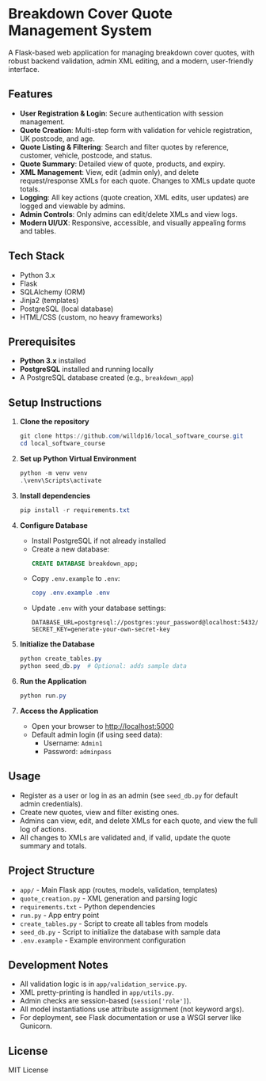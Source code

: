 # Breakdown Cover Quote Management System

A Flask-based web application for managing breakdown cover quotes, with robust backend validation, admin XML editing, and a modern, user-friendly interface.

## Features
- **User Registration & Login**: Secure authentication with session management.
- **Quote Creation**: Multi-step form with validation for vehicle registration, UK postcode, and age.
- **Quote Listing & Filtering**: Search and filter quotes by reference, customer, vehicle, postcode, and status.
- **Quote Summary**: Detailed view of quote, products, and expiry.
- **XML Management**: View, edit (admin only), and delete request/response XMLs for each quote. Changes to XMLs update quote totals.
- **Logging**: All key actions (quote creation, XML edits, user updates) are logged and viewable by admins.
- **Admin Controls**: Only admins can edit/delete XMLs and view logs.
- **Modern UI/UX**: Responsive, accessible, and visually appealing forms and tables.

## Tech Stack
- Python 3.x
- Flask
- SQLAlchemy (ORM)
- Jinja2 (templates)
- PostgreSQL (local database)
- HTML/CSS (custom, no heavy frameworks)

## Prerequisites

- **Python 3.x** installed
- **PostgreSQL** installed and running locally
- A PostgreSQL database created (e.g., `breakdown_app`)

## Setup Instructions

1. **Clone the repository**
   ```powershell
   git clone https://github.com/willdp16/local_software_course.git
   cd local_software_course
   ```

2. **Set up Python Virtual Environment**
   ```powershell
   python -m venv venv
   .\venv\Scripts\activate
   ```

3. **Install dependencies**
   ```powershell
   pip install -r requirements.txt
   ```

4. **Configure Database**
   - Install PostgreSQL if not already installed
   - Create a new database:
     ```sql
     CREATE DATABASE breakdown_app;
     ```
   - Copy `.env.example` to `.env`:
     ```powershell
     copy .env.example .env
     ```
   - Update `.env` with your database settings:
     ```plaintext
     DATABASE_URL=postgresql://postgres:your_password@localhost:5432/breakdown_app
     SECRET_KEY=generate-your-own-secret-key
     ```

5. **Initialize the Database**
   ```powershell
   python create_tables.py
   python seed_db.py  # Optional: adds sample data
   ```

6. **Run the Application**
   ```powershell
   python run.py
   ```

7. **Access the Application**
   - Open your browser to [http://localhost:5000](http://localhost:5000)
   - Default admin login (if using seed data):
     - Username: `Admin1`
     - Password: `adminpass`

## Usage
- Register as a user or log in as an admin (see `seed_db.py` for default admin credentials).
- Create new quotes, view and filter existing ones.
- Admins can view, edit, and delete XMLs for each quote, and view the full log of actions.
- All changes to XMLs are validated and, if valid, update the quote summary and totals.

## Project Structure
- `app/` - Main Flask app (routes, models, validation, templates)
- `quote_creation.py` - XML generation and parsing logic
- `requirements.txt` - Python dependencies
- `run.py` - App entry point
- `create_tables.py` - Script to create all tables from models
- `seed_db.py` - Script to initialize the database with sample data
- `.env.example` - Example environment configuration

## Development Notes
- All validation logic is in `app/validation_service.py`.
- XML pretty-printing is handled in `app/utils.py`.
- Admin checks are session-based (`session['role']`).
- All model instantiations use attribute assignment (not keyword args).
- For deployment, see Flask documentation or use a WSGI server like Gunicorn.

## License
MIT License

